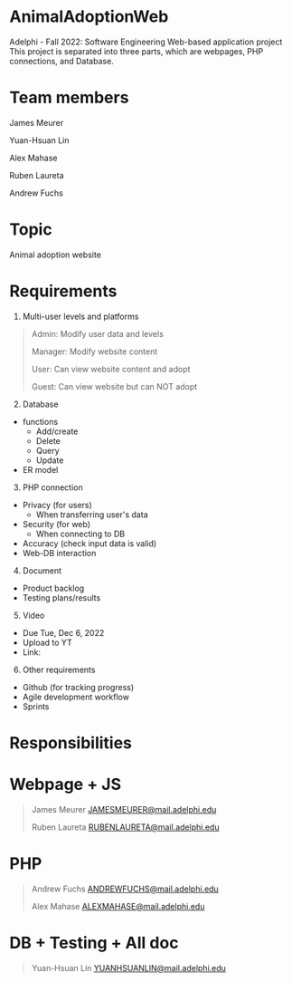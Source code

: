 # AnimalAdoptionWeb

Adelphi - Fall 2022: Software Engineering Web-based application project
This project is separated into three parts, which are webpages, PHP connections, and Database.

# Team members

James Meurer

Yuan-Hsuan Lin

Alex Mahase

Ruben Laureta

Andrew Fuchs

# Topic

Animal adoption website

# Requirements

1. Multi-user levels and platforms

> Admin: Modify user data and levels
>
> Manager: Modify website content
>
> User: Can view website content and adopt
>
> Guest: Can view website but can NOT adopt

2. Database

- functions
  - Add/create
  - Delete
  - Query
  - Update
- ER model

3. PHP connection

- Privacy (for users)
  - When transferring user's data
- Security (for web)
  - When connecting to DB
- Accuracy (check input data is valid)
- Web-DB interaction

4. Document

- Product backlog
- Testing plans/results

5. Video

- Due Tue, Dec 6, 2022
- Upload to YT
- Link:

6. Other requirements

- Github (for tracking progress)
- Agile development workflow
- Sprints

# Responsibilities

# Webpage + JS

> James Meurer JAMESMEURER@mail.adelphi.edu
>
> Ruben Laureta RUBENLAURETA@mail.adelphi.edu

# PHP

> Andrew Fuchs ANDREWFUCHS@mail.adelphi.edu
>
> Alex Mahase ALEXMAHASE@mail.adelphi.edu

# DB + Testing + All doc

> Yuan-Hsuan Lin YUANHSUANLIN@mail.adelphi.edu
